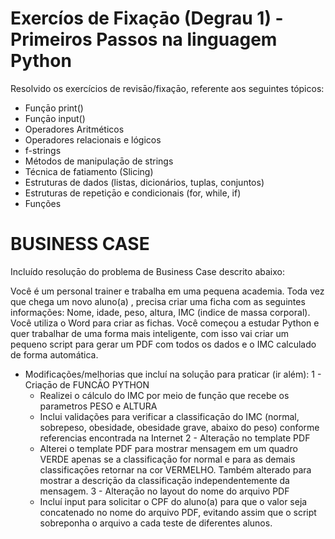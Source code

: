 # Exercíos de Fixaçāo (Degrau 1) - Primeiros Passos na linguagem Python

Resolvido os exercícios de revisāo/fixaçāo, referente aos seguintes tópicos:
- Funçāo print()
- Funçāo input()
- Operadores Aritméticos 
- Operadores relacionais e lógicos 
- f-strings
- Métodos de manipulaçāo de strings 
- Técnica de fatiamento (Slicing)
- Estruturas de dados (listas, dicionários, tuplas, conjuntos)
- Estruturas de repetiçāo e condicionais (for, while, if)
- Funções

# BUSINESS CASE 

Incluído resoluçāo do problema de Business Case descrito abaixo: 

Você é um personal trainer e trabalha em uma pequena academia.
Toda vez que chega um novo aluno(a) , precisa criar uma ficha com as seguintes informações: Nome, idade, peso, altura, IMC (indice de massa corporal). Você utiliza o Word para criar as fichas. 
Você começou a estudar Python e quer trabalhar de uma forma mais inteligente, com isso vai criar um pequeno script para gerar um PDF com todos os dados e o IMC calculado de forma automática.


- Modificações/melhorias que incluí na soluçāo para praticar (ir além):
1 - Criaçāo de FUNCĀO PYTHON 
  - Realizei o cálculo do IMC por meio de funçāo que recebe os parametros PESO e ALTURA
  - Inclui validações para verificar a classificaçāo do IMC (normal, sobrepeso, obesidade, obesidade grave, abaixo do peso) conforme referencias encontrada na Internet
2 - Alteraçāo no template PDF
  - Alterei o template PDF para mostrar mensagem em um quadro VERDE apenas se a classificaçāo for normal e para as demais classificaçōes retornar na cor VERMELHO. Também alterado para mostrar a descriçāo da classificaçāo independentemente da mensagem.
3 - Alteraçāo no layout do nome do arquivo PDF
  - Incluí input para solicitar o CPF do aluno(a) para que o valor seja concatenado no nome do arquivo PDF, 
  evitando assim que o script sobreponha o arquivo a cada teste de diferentes alunos.
